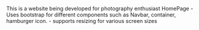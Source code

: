 This is a website being developed for photography enthusiast
  HomePage
    -Uses bootstrap for different components such as Navbar, container, hamburger icon.
    - supports resizing for various screen sizes
